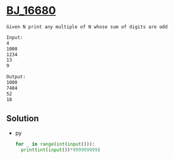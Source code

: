 # [BJ_16680](https://acmicpc.net/problem/16680)

```en
Given N print any multiple of N whose sum of digits are odd
```

```txt
Input:
4
1000
1234
13
9

Output:
1000
7404
52
18
```

## Solution

* py

  ```py
  for _ in range(int(input())):
    print(int(input())*999999999)
  ```
